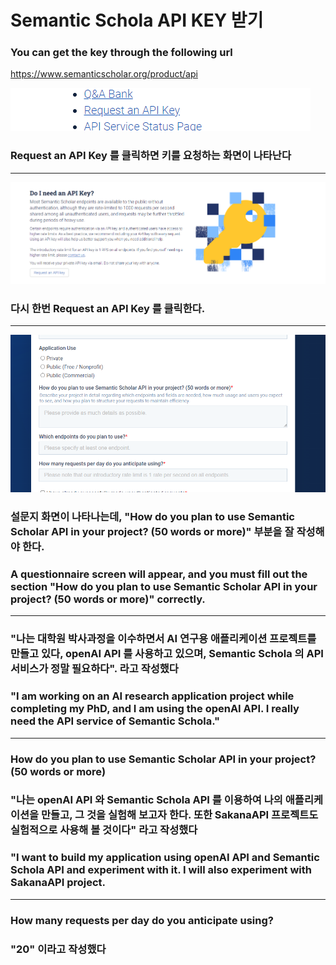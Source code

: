 # Semantic Schola API KEY 받기

### You can get the key through the following url
https://www.semanticscholar.org/product/api

![alt text](image.png)

### Request an API Key 를 클릭하면 키를 요청하는 화면이 나타난다

<hr/>

![alt text](image-1.png)
### 다시 한번 Request an API Key 를 클릭한다.
<hr>

![alt text](image-2.png)

 
 ### 설문지 화면이 나타나는데, **"How do you plan to use Semantic Scholar API in your project? (50 words or more)"** 부분을 잘 작성해야 한다. 

 ### A questionnaire screen will appear, and you must fill out the section **"How do you plan to use Semantic Scholar API in your project? (50 words or more)"** correctly.

<hr>

### **"나는 대학원 박사과정을 이수하면서 AI 연구용 애플리케이션 프로젝트를 만들고 있다, openAI API 를 사용하고 있으며, Semantic Schola 의 API 서비스가 정말 필요하다".**  라고 작성했다

### **"I am working on an AI research application project while completing my PhD, and I am using the openAI API. I really need the API service of Semantic Schola."**

<hr>

 ### **How do you plan to use Semantic Scholar API in your project? (50 words or more)**

### **"나는 openAI API 와 Semantic Schola API 를 이용하여 나의 애플리케이션을 만들고, 그 것을 실험해 보고자 한다. 또한 SakanaAPI 프로젝트도 실험적으로 사용해 볼 것이다"** 라고 작성했다

### **"I want to build my application using openAI API and Semantic Schola API and experiment with it. I will also experiment with SakanaAPI project.**

<hr>

 ### **How many requests per day do you anticipate using?**
 ### "20" 이라고 작성했다